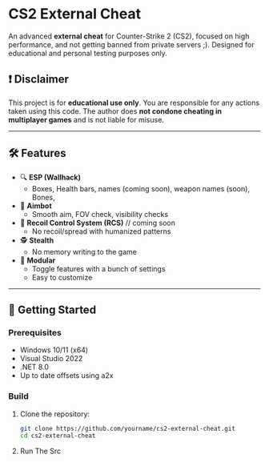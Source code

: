 # CS2 External Cheat

An advanced **external cheat** for Counter-Strike 2 (CS2), focused on high performance, and not getting banned from private servers ;). Designed for educational and personal testing purposes only.

## ❗ Disclaimer

This project is for **educational use only**. You are responsible for any actions taken using this code. The author does **not condone cheating in multiplayer games** and is not liable for misuse.

---

## 🛠 Features

- 🔍 **ESP (Wallhack)**
  - Boxes, Health bars, names (coming soon), weapon names (soon), Bones,
- 🎯 **Aimbot**
  - Smooth aim, FOV check, visibility checks
- 🧠 **Recoil Control System (RCS)** // coming soon
  - No recoil/spread with humanized patterns
- 🕵️ **Stealth**
  - No memory writing to the game
- 🧩 **Modular**
  - Toggle features with a bunch of settings
  - Easy to customize

---

## 🚀 Getting Started

### Prerequisites

- Windows 10/11 (x64)
- Visual Studio 2022
- .NET 8.0 
- Up to date offsets using a2x

### Build

1. Clone the repository:
   ```bash
   git clone https://github.com/yourname/cs2-external-cheat.git
   cd cs2-external-cheat
   ```
2. Run The Src

